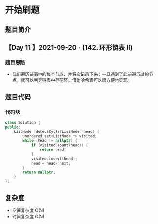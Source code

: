 # 开始刷题

## 题目简介

 
【Day 11 】2021-09-20 - (142. 环形链表 II)
-------------------


### 题目思路

+ 我们遍历链表中的每个节点，并将它记录下来；一旦遇到了此前遍历过的节点，就可以判定链表中存在环。借助哈希表可以很方便地实现。

## 题目代码
### 代码块
``` c++
class Solution {
public:
    ListNode *detectCycle(ListNode *head) {
        unordered_set<ListNode *> visited;
        while (head != nullptr) {
            if (visited.count(head)) {
                return head;
            }
            visited.insert(head);
            head = head->next;
        }
        return nullptr;
    }
};
```

## 复杂度
+ 空间复杂度 O(N)
+ 时间复杂度 O(N)
